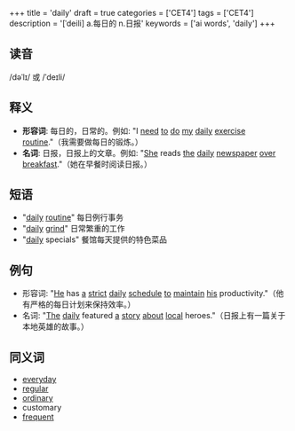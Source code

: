 +++
title = 'daily'
draft = true
categories = ['CET4']
tags = ['CET4']
description = '[ˈdeili] a.每日的 n.日报'
keywords = ['ai words', 'daily']
+++

## 读音
/dəˈlɪ/ 或 /ˈdeɪli/

## 释义
- **形容词**: 每日的，日常的。例如: "I [need](/post/need/) [to](/post/to/) [do](/post/do/) [my](/post/my/) [daily](/post/daily/) [exercise](/post/exercise/) [routine](/post/routine/)."（我需要做每日的锻炼。）
- **名词**: 日报，日报上的文章。例如: "[She](/post/she/) reads [the](/post/the/) [daily](/post/daily/) [newspaper](/post/newspaper/) [over](/post/over/) [breakfast](/post/breakfast/)."（她在早餐时阅读日报。）

## 短语
- "[daily](/post/daily/) [routine](/post/routine/)" 每日例行事务
- "[daily](/post/daily/) [grind](/post/grind/)" 日常繁重的工作
- "[daily](/post/daily/) specials" 餐馆每天提供的特色菜品

## 例句
- 形容词: "[He](/post/he/) has [a](/post/a/) [strict](/post/strict/) [daily](/post/daily/) [schedule](/post/schedule/) [to](/post/to/) [maintain](/post/maintain/) [his](/post/his/) productivity."（他有严格的每日计划来保持效率。）
- 名词: "[The](/post/the/) [daily](/post/daily/) featured [a](/post/a/) [story](/post/story/) [about](/post/about/) [local](/post/local/) heroes."（日报上有一篇关于本地英雄的故事。）

## 同义词
- [everyday](/post/everyday/)
- [regular](/post/regular/)
- [ordinary](/post/ordinary/)
- customary
- [frequent](/post/frequent/)
